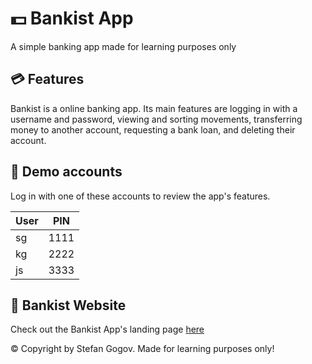 # 💵 Bankist App
A simple banking app made for learning purposes only

## 💳 Features

Bankist is a online banking app. Its main features are logging in with a username and password, viewing and sorting movements, transferring money to another account, requesting a bank loan, and deleting their account.

## 🧾 Demo accounts
Log in with one of these accounts to review the app's features.

| User        | PIN           |
| ------------- |:-------------:|
| sg   |  1111 |
| kg | 2222 |
| js | 3333 |

## 👀 Bankist Website
Check out the Bankist App's landing page [here](https://stekatag.github.io/bankist-website)

© Copyright by Stefan Gogov. Made for learning purposes only!
